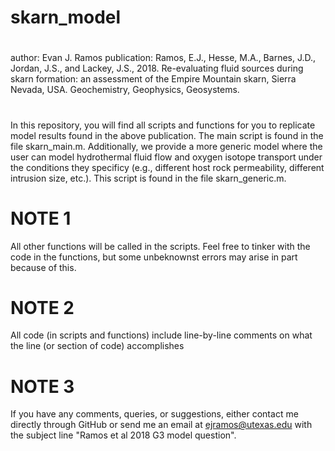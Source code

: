 # skarn_model

# 
author: Evan J. Ramos
publication: Ramos, E.J., Hesse, M.A., Barnes, J.D., Jordan, J.S., and Lackey, J.S., 2018. Re-evaluating fluid
             sources during skarn formation: an assessment of the Empire Mountain skarn, Sierra Nevada, USA.
             Geochemistry, Geophysics, Geosystems.

#
In this repository, you will find all scripts and functions for you to replicate model results found in the above
publication. The main script is found in the file skarn_main.m. Additionally, we provide a more generic model where
the user can model hydrothermal fluid flow and oxygen isotope transport under the conditions they specificy (e.g.,
different host rock permeability, different intrusion size, etc.). This script is found in the file skarn_generic.m.

# NOTE 1
All other functions will be called in the scripts. Feel free to tinker with the code in the functions, but
some unbeknownst errors may arise in part because of this.

# NOTE 2
All code (in scripts and functions) include line-by-line comments on what the line (or section of code) accomplishes

# NOTE 3 
If you have any comments, queries, or suggestions, either contact me directly through GitHub or send me an email at ejramos@utexas.edu with the subject line "Ramos et al 2018 G3 model question".
